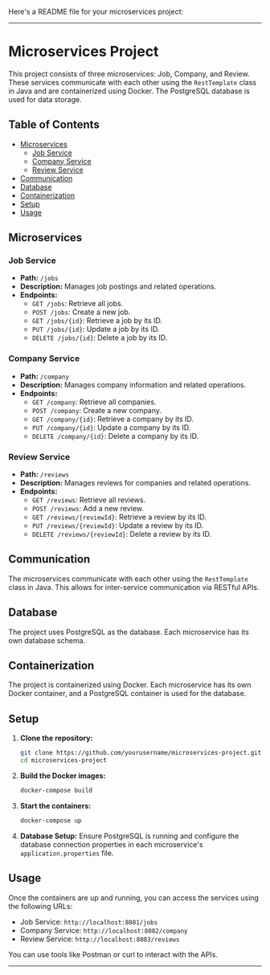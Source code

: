 Here's a README file for your microservices project:

---

# Microservices Project

This project consists of three microservices: Job, Company, and Review. These services communicate with each other using the `RestTemplate` class in Java and are containerized using Docker. The PostgreSQL database is used for data storage.

## Table of Contents

- [Microservices](#microservices)
  - [Job Service](#job-service)
  - [Company Service](#company-service)
  - [Review Service](#review-service)
- [Communication](#communication)
- [Database](#database)
- [Containerization](#containerization)
- [Setup](#setup)
- [Usage](#usage)

## Microservices

### Job Service

- **Path:** `/jobs`
- **Description:** Manages job postings and related operations.
- **Endpoints:**
  - `GET /jobs`: Retrieve all jobs.
  - `POST /jobs`: Create a new job.
  - `GET /jobs/{id}`: Retrieve a job by its ID.
  - `PUT /jobs/{id}`: Update a job by its ID.
  - `DELETE /jobs/{id}`: Delete a job by its ID.

### Company Service

- **Path:** `/company`
- **Description:** Manages company information and related operations.
- **Endpoints:**
  - `GET /company`: Retrieve all companies.
  - `POST /company`: Create a new company.
  - `GET /company/{id}`: Retrieve a company by its ID.
  - `PUT /company/{id}`: Update a company by its ID.
  - `DELETE /company/{id}`: Delete a company by its ID.

### Review Service

- **Path:** `/reviews`
- **Description:** Manages reviews for companies and related operations.
- **Endpoints:**
  - `GET /reviews`: Retrieve all reviews.
  - `POST /reviews`: Add a new review.
  - `GET /reviews/{reviewId}`: Retrieve a review by its ID.
  - `PUT /reviews/{reviewId}`: Update a review by its ID.
  - `DELETE /reviews/{reviewId}`: Delete a review by its ID.

## Communication

The microservices communicate with each other using the `RestTemplate` class in Java. This allows for inter-service communication via RESTful APIs.

## Database

The project uses PostgreSQL as the database. Each microservice has its own database schema.

## Containerization

The project is containerized using Docker. Each microservice has its own Docker container, and a PostgreSQL container is used for the database.

## Setup

1. **Clone the repository:**
   ```sh
   git clone https://github.com/yourusername/microservices-project.git
   cd microservices-project
   ```

2. **Build the Docker images:**
   ```sh
   docker-compose build
   ```

3. **Start the containers:**
   ```sh
   docker-compose up
   ```

4. **Database Setup:**
   Ensure PostgreSQL is running and configure the database connection properties in each microservice's `application.properties` file.

## Usage

Once the containers are up and running, you can access the services using the following URLs:

- Job Service: `http://localhost:8081/jobs`
- Company Service: `http://localhost:8082/company`
- Review Service: `http://localhost:8083/reviews`

You can use tools like Postman or curl to interact with the APIs.

---
